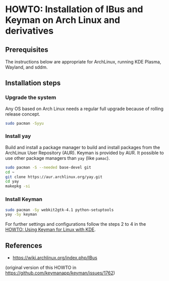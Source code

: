 # HOWTO: Installation of IBus and Keyman on Arch Linux and derivatives

## Prerequisites
The instructions below are appropriate for ArchLinux, running KDE Plasma,
Wayland, and sddm. 

## Installation steps

### Upgrade the system
Any OS based on Arch Linux needs a regular full upgrade because of rolling release
concept. 

```bash
sudo pacman -Syyu
```

### Install yay
Build and install a package manager to build and install packages from the
ArchLinux User Repository (AUR). Keyman is provided by AUR. It possible to use
other package managers than `yay` (like `pamac`). 

```bash
sudo pacman -S --needed base-devel git
cd ~
git clone https://aur.archlinux.org/yay.git
cd yay
makepkg -si
```

### Install Keyman
```bash
sudo pacman -Sy webkit2gtk-4.1 python-setuptools
yay -Sy keyman
```

For further settings and configurations follow the steps 2 to 4 in the 
[HOWTO: Using Keyman for Linux with KDE](kb0101#step-2-provide-the-environment-variables-required-for-the-ibus-input-method-framework).

## References
- https://wiki.archlinux.org/index.php/IBus

(original version of this HOWTO in <https://github.com/keymanapp/keyman/issues/1762>)
